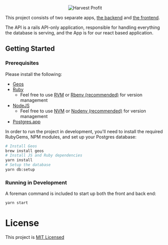 <p align="center">
  <img src="https://www.harvestprofit.com/logo.png" alt="Harvest Profit"></img>
</p>

This project consists of two separate apps, [the backend](./backend) and [the frontend](./frontend).

The API is a rails API-only application, responsible for handling everything the database is serving, and the App is for our react based application.

## Getting Started

### Prerequisites
Please install the following:
- [Geos](https://trac.osgeo.org/geos/)
- [Ruby](https://www.ruby-lang.org/en/downloads/)
  - Feel free to use [RVM](https://rvm.io/) or [Rbenv (recommended)](https://github.com/rbenv/rbenv) for version management
- [NodeJS](https://nodejs.org/en/)
  - Feel free to use [NVM](https://github.com/creationix/nvm) or [Nodenv (recommended)](https://github.com/nodenv/nodenv) for version management
- [Postgres.app](https://postgresapp.com/)

In order to run the project in development, you'll need to install the
required RubyGems, NPM modules, and set up your Postgres database:

```bash
# Install Geos
brew install geos
# Install JS and Ruby dependencies
yarn install
# Setup the database
yarn db:setup
```

### Running in Development

A foreman command is included to start up both the front and back end:

```bash
yarn start
```

# License
This project is [MIT Licensed](./LICENSE.md)
